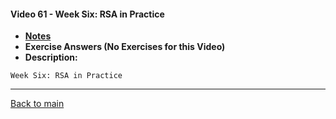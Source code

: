 #### Video 61 - Week Six: RSA in Practice

- **[Notes](notes.md)**
- **Exercise Answers (No Exercises for this Video)**
- **Description:**

```
Week Six: RSA in Practice
```

---
 
[Back to main](https://github.com/rot0xd/Coursera/blob/master/Cryptography/I/README.md)

